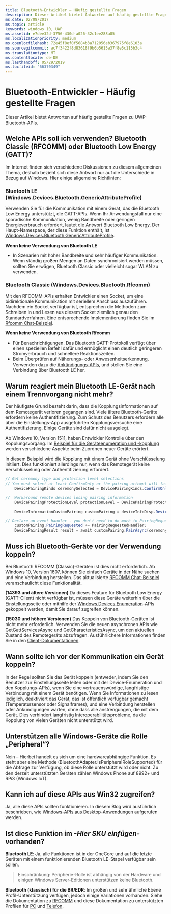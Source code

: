 ```yaml
---
title: Bluetooth-Entwickler – Häufig gestellte Fragen
description: Dieser Artikel bietet Antworten auf häufig gestellte Fragen zu den UWP-Bluetooth-APIs.
ms.date: 02/08/2017
ms.topic: article
keywords: windows 10, UWP
ms.assetid: e7dee32d-3756-430d-a026-32c1ee288a85
ms.localizationpriority: medium
ms.openlocfilehash: 72e45f8ef0f5684b3a712056eb367975f8e6103a
ms.sourcegitcommit: ac7f3422f8d83618f9b6b5615a37f8e5c115b3c4
ms.translationtype: MT
ms.contentlocale: de-DE
ms.lasthandoff: 05/29/2019
ms.locfileid: "66370349"
---
```

# <a name="bluetooth-developer-faq"></a>Bluetooth-Entwickler – Häufig gestellte Fragen

Dieser Artikel bietet Antworten auf häufig gestellte Fragen zu UWP-Bluetooth-APIs.

## <a name="what-apis-do-i-use-bluetooth-classic-rfcomm-or-bluetooth-low-energy-gatt"></a>Welche APIs soll ich verwenden? Bluetooth Classic (RFCOMM) oder Bluetooth Low Energy (GATT)?
Im Internet finden sich verschiedene Diskussionen zu diesem allgemeinen Thema, deshalb bezieht sich diese Antwort nur auf die Unterschiede in Bezug auf Windows. Hier einige allgemeine Richtlinien:

### <a name="bluetooth-le-windowsdevicesbluetoothgenericattributeprofile"></a>Bluetooth LE (Windows.Devices.Bluetooth.GenericAttributeProfile)

Verwenden Sie für die Kommunikation mit einem Gerät, das die Bluetooth Low Energy unterstützt, die GATT-APIs. Wenn Ihr Anwendungsfall nur eine sporadische Kommunikation, wenig Bandbreite oder geringen Energieverbrauch erfordert, lautet die Antwort Bluetooth Low Energy. Der Haupt-Namespace, der diese Funktion enthält, ist [Windows.Devices.Bluetooth.GenericAttributeProfile](https://docs.microsoft.com/en-us/uwp/api/Windows.Devices.Bluetooth.GenericAttributeProfile). 

**Wenn keine Verwendung von Bluetooth LE**
- In Szenarien mit hoher Bandbreite und sehr häufiger Kommunikation. Wenn ständig großen Mengen an Daten synchronisiert werden müssen, sollten Sie erwägen, Bluetooth Classic oder vielleicht sogar WLAN zu verwenden. 

### <a name="bluetooth-classic-windowsdevicesbluetoothrfcomm"></a>Bluetooth Classic (Windows.Devices.Bluetooth.Rfcomm)

Mit den RFCOMM-APIs erhalten Entwickler einen Socket, um eine bidirektionale Kommunikation mit seriellem Anschluss auszuführen. Nachdem ein Socket verfügbar ist, entsprechen die Methoden zum Schreiben in und Lesen aus diesem Socket ziemlich genau den Standardverfahren. Eine entsprechende Implementierung finden Sie im [Rfcomm Chat-Beispiel](https://github.com/Microsoft/Windows-universal-samples/tree/dev/Samples/BluetoothRfcommChat). 

**Wenn keine Verwendung von Bluetooth Rfcomm** 
- Für Benachrichtigungen. Das Bluetooth GATT-Protokoll verfügt über einen speziellen Befehl dafür und ermöglicht einen deutlich geringeren Stromverbrauch und schnellere Reaktionszeiten. 
- Beim Überprüfen auf Näherungs- oder Anwesenheitserkennung. Verwenden dazu die [Ankündigungs-APIs](https://docs.microsoft.com/en-us/uwp/api/windows.devices.bluetooth.advertisement), und stellen Sie eine Verbindung über Bluetooth LE her. 


## <a name="why-does-my-bluetooth-le-device-stop-responding-after-a-disconnect"></a>Warum reagiert mein Bluetooth LE-Gerät nach einem Trennvorgang nicht mehr?

Der häufigste Grund besteht darin, dass die Kopplungsinformationen auf dem Remotegerät verloren gegangen sind. Viele ältere Bluetooth-Geräte erfordern keine Authentifizierung. Zum Schutz des Benutzers erfordern alle über die Einstellungs-App ausgeführten Kopplungsversuche eine Authentifizierung. Einige Geräte sind dafür nicht ausgelegt. 

Ab Windows 10, Version 1511, haben Entwickler Kontrolle über den Kopplungsvorgang. Im [Beispiel für die Geräteenumeration und -kopplung](https://github.com/Microsoft/Windows-universal-samples/tree/master/Samples/DeviceEnumerationAndPairing) werden verschiedene Aspekte beim Zuordnen neuer Geräte erörtert.

In diesem Beispiel wird die Kopplung mit einem Gerät ohne Verschlüsselung initiiert. Dies funktioniert allerdings nur, wenn das Remotegerät keine Verschlüsselung oder Authentifizierung erfordert.

```csharp
// Get ceremony type and protection level selections
// You must select at least ConfirmOnly or the pairing attempt will fail
    DevicePairingKinds ceremonySelected = DevicePairingKinds.ConfirmOnly;

//  Workaround remote devices losing pairing information
    DevicePairingProtectionLevel protectionLevel = DevicePairingProtectionLevel.None

    DeviceInformationCustomPairing customPairing = deviceInfoDisp.DeviceInformation.Pairing.Custom;

// Declare an event handler - you don't need to do much in PairingRequestedHandler since the ceremony is "None"
    customPairing.PairingRequested += PairingRequestedHandler;
    DevicePairingResult result = await customPairing.PairAsync(ceremonySelected, protectionLevel);
```

## <a name="do-i-have-to-pair-bluetooth-devices-before-using-them"></a>Muss ich Bluetooth-Geräte vor der Verwendung koppeln?

Bei Bluetooth RFCOMM (Classic)-Geräten ist dies nicht erforderlich. Ab Windows 10, Version 1607, können Sie einfach Geräte in der Nähe suchen und eine Verbindung herstellen. Das aktualisierte [RFCOMM Chat-Beispiel](https://github.com/Microsoft/Windows-universal-samples/tree/dev/Samples/BluetoothRfcommChat) veranschaulicht diese Funktionalität. 

**(14393 und ältere Versionen)** Da dieses Feature für Bluetooth Low Energy (GATT-Client) nicht verfügbar ist, müssen diese Geräte weiterhin über die Einstellungsseite oder mithilfe der [Windows.Devices.Enumeration](https://docs.microsoft.com/uwp/api/windows.devices.enumeration)-APIs gekoppelt werden, damit Sie darauf zugreifen können.

**(15030 und höhere Versionen)** Das Koppeln von Bluetooth-Geräten ist nicht mehr erforderlich. Verwenden Sie die neuen asynchronen APIs wie GetGattServicesAsync und GetCharacteristicsAsync, um den aktuellen Zustand des Remotegeräts abzufragen. Ausführlichere Informationen finden Sie in den [Client-Dokumentationen](gatt-client.md). 

## <a name="when-should-i-pair-with-a-device-before-communicating-with-it"></a>Wann sollte ich vor der Kommunikation ein Gerät koppeln?
In der Regel sollten Sie das Gerät koppeln (entweder, indem Sie den Benutzer zur Einstellungsseite leiten oder mit der Device-Enumeration und den Kopplungs-APIs), wenn Sie eine vertrauenswürdige, langfristige Verbindung mit einem Gerät benötigen. Wenn Sie Informationen zu lesen lediglich, deaktiviert das Gerät, das ist öffentlich verfügbar gemacht (Temperatursensor oder Signalframes), und eine Verbindung herstellen oder Ankündigungen warten, ohne dass alle anstrengungen, die mit dem Gerät. Dies verhindert langfristig Interoperabilitätsprobleme, da die Kopplung von vielen Geräten nicht unterstützt wird. 

## <a name="do-all-windows-devices-support-peripheral-role"></a>Unterstützen alle Windows-Geräte die Rolle „Peripheral“?

Nein – Hierbei handelt es sich um eine hardwareabhängige Funktion. Es steht aber eine Methode (BluetoothAdapter.IsPeripheralRoleSupported) für die Abfrage zur Verfügung, ob diese Rolle unterstützt wird oder nicht.  Zu den derzeit unterstützten Geräten zählen Windows Phone auf 8992+ und RPi3 (Windows IoT). 

## <a name="can-i-access-these-apis-from-win32"></a>Kann ich auf diese APIs aus Win32 zugreifen?

Ja, alle diese APIs sollten funktionieren. In diesem Blog wird ausführlich beschrieben, wie [Windows-APIs aus Desktop-Anwendungen](https://blogs.windows.com/buildingapps/2017/01/25/calling-windows-10-apis-desktop-application/) aufgerufen werden. 
## <a name="is-this-functionality-supposed-to-exist-on--insert-sku-here-"></a>Ist diese Funktion im *-Hier SKU einfügen-* vorhanden?

**Bluetooth LE**: Ja, alle Funktionen ist in der OneCore und auf die letzte Geräten mit einem funktionierenden Bluetooth LE-Stapel verfügbar sein sollen. 
> Einschränkung: Peripherie-Rolle ist abhängig von der Hardware und einigen Windows Server-Editionen unterstützen keine Bluetooth. 

**Bluetooth (klassisch) für die BR/EDR**: Im großen und sehr ähnliche Ebene Profil-Unterstützung verfügen, jedoch einige Variationen vorhanden. Siehe die Dokumentation zu [RFCOMM](send-or-receive-files-with-rfcomm.md) und diese Dokumentation zu unterstützten Profilen für [PC](https://support.microsoft.com/en-us/help/10568/windows-10-supported-bluetooth-profiles) und [Telefon](https://support.microsoft.com/en-us/help/10569/windows-10-mobile-supported-bluetooth-profiles).

